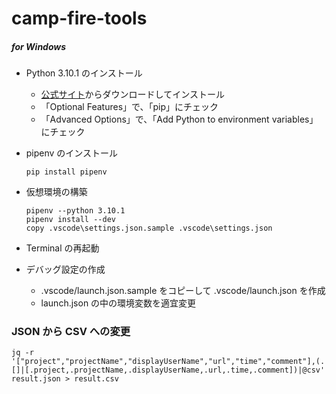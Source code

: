 # camp-fire-tools

##### for Windows

+ Python 3.10.1 のインストール

    + [公式サイト](https://www.python.org/ftp/python/3.10.1/python-3.10.1-amd64.exe)からダウンロードしてインストール
    + 「Optional Features」で、「pip」にチェック
    + 「Advanced Options」で、「Add Python to environment variables」にチェック

+ pipenv のインストール

    ```
    pip install pipenv
    ```

+ 仮想環境の構築

    ```
    pipenv --python 3.10.1
    pipenv install --dev
    copy .vscode\settings.json.sample .vscode\settings.json
    ```

+ Terminal の再起動
+ デバッグ設定の作成

    + .vscode/launch.json.sample をコピーして .vscode/launch.json を作成
    + launch.json の中の環境変数を適宜変更


### JSON から CSV への変更
```
jq -r '["project","projectName","displayUserName","url","time","comment"],(.[]|[.project,.projectName,.displayUserName,.url,.time,.comment])|@csv' result.json > result.csv
```
